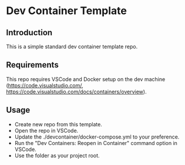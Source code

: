 # Dev Container Template


## Introduction

This is a simple standard dev container template repo. 


## Requirements

This repo requires VSCode and Docker setup on the dev machine (https://code.visualstudio.com/, https://code.visualstudio.com/docs/containers/overview).


## Usage

- Create new repo from this template.
- Open the repo in VSCode.
- Update the ./devcontainer/docker-compose.yml to your preference.
- Run the "Dev Containers: Reopen in Container" command option in VSCode.
- Use the folder as your project root.

